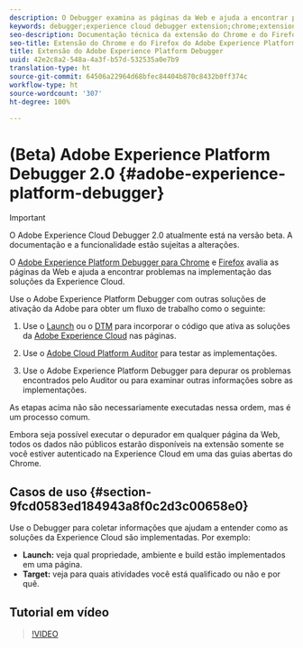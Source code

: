 ```yaml
---
description: O Debugger examina as páginas da Web e ajuda a encontrar problemas na implementação das soluções da Experience Cloud
keywords: debugger;experience cloud debugger extension;chrome;extension
seo-description: Documentação técnica da extensão do Chrome e do Firefox do Adobe Experience Cloud Debugger 2.0 - examine as páginas da Web e compreenda os problemas das implementações da solução da Experience Cloud
seo-title: Extensão do Chrome e do Firefox do Adobe Experience Platform Debugger
title: Extensão do Adobe Experience Platform Debugger
uuid: 42e2c8a2-548a-4a3f-b57d-532535a0e7b9
translation-type: ht
source-git-commit: 64506a22964d68bfec84404b870c8432b0ff374c
workflow-type: ht
source-wordcount: '307'
ht-degree: 100%

---
```



# (Beta) Adobe Experience Platform Debugger 2.0 {#adobe-experience-platform-debugger}

>[!IMPORTANT]
>
>O Adobe Experience Cloud Debugger 2.0 atualmente está na versão beta. A documentação e a funcionalidade estão sujeitas a alterações.

O [Adobe Experience Platform Debugger para Chrome](https://chrome.google.com/webstore/detail/adobe-experience-cloud-de/ocdmogmohccmeicdhlhhgepeaijenapj) e [Firefox](https://addons.mozilla.org/pt-BR/firefox/addon/adobe-experience-platform-dbg/) avalia as páginas da Web e ajuda a encontrar problemas na implementação das soluções da Experience Cloud.

Use o Adobe Experience Platform Debugger com outras soluções de ativação da Adobe para obter um fluxo de trabalho como o seguinte:

1. Use o [Launch](https://docs.adobe.com/content/help/pt-BR/launch/using/overview.html) ou o [DTM](https://docs.adobe.com/content/help/pt-BR/dtm/using/dtm-home.html) para incorporar o código que ativa as soluções da [Adobe Experience Cloud](https://docs.adobe.com/content/help/pt-BR/core-services/interface/experience-cloud.html) nas páginas.

1. Use o [Adobe Cloud Platform Auditor](https://docs.adobe.com/content/help/pt-BR/auditor/using/overview.html) para testar as implementações.
1. Use o Adobe Experience Platform Debugger para depurar os problemas encontrados pelo Auditor ou para examinar outras informações sobre as implementações.

As etapas acima não são necessariamente executadas nessa ordem, mas é um processo comum.

Embora seja possível executar o depurador em qualquer página da Web, todos os dados não públicos estarão disponíveis na extensão somente se você estiver autenticado na Experience Cloud em uma das guias abertas do Chrome.

## Casos de uso {#section-9fcd0583ed184943a8f0c2d3c00658e0}

Use o Debugger para coletar informações que ajudam a entender como as soluções da Experience Cloud são implementadas. Por exemplo:

* **Launch:** veja qual propriedade, ambiente e build estão implementados em uma página.
* **Target:** veja para quais atividades você está qualificado ou não e por quê.

## Tutorial em vídeo

>[!VIDEO](https://video.tv.adobe.com/v/32156?quality=12&learn=on&captions=por_br)
